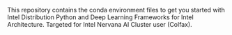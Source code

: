 This repository contains the conda environment files to get you started with Intel Distribution Python and Deep Learning Frameworks for Intel Architecture. Targeted for Intel Nervana AI Cluster user (Colfax).
